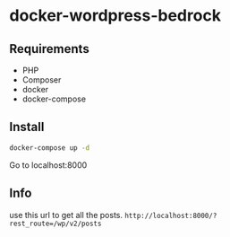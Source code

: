 # docker-wordpress-bedrock

## Requirements 

- PHP
- Composer
- docker
- docker-compose


## Install

```bash
docker-compose up -d
```

Go to localhost:8000

## Info

use this url to get all the posts. `http://localhost:8000/?rest_route=/wp/v2/posts`


